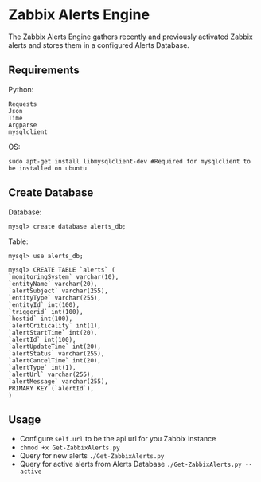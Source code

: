 # Zabbix Alerts Engine

The Zabbix Alerts Engine gathers recently and previously activated Zabbix alerts and stores them in a configured Alerts Database.

## Requirements

Python:

```
Requests
Json
Time
Argparse
mysqlclient
```

OS:

```
sudo apt-get install libmysqlclient-dev #Required for mysqlclient to be installed on ubuntu
```


## Create Database
Database:

```
mysql> create database alerts_db;
```

Table:

```
mysql> use alerts_db;

mysql> CREATE TABLE `alerts` (
`monitoringSystem` varchar(10),
`entityName` varchar(20),
`alertSubject` varchar(255),
`entityType` varchar(255),
`entityId` int(100),
`triggerid` int(100),
`hostid` int(100),
`alertCriticality` int(1),
`alertStartTime` int(20),
`alertId` int(100),
`alertUpdateTime` int(20),
`alertStatus` varchar(255),
`alertCancelTime` int(20),
`alertType` int(1),
`alertUrl` varchar(255),
`alertMessage` varchar(255),
PRIMARY KEY (`alertId`),
)
```

## Usage

* Configure `self.url` to be the api url for you Zabbix instance
* `chmod +x Get-ZabbixAlerts.py`
* Query for new alerts `./Get-ZabbixAlerts.py`
* Query for active alerts from Alerts Database `./Get-ZabbixAlerts.py --active`
